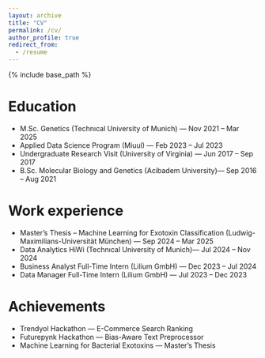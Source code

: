 ```yaml
---
layout: archive
title: "CV"
permalink: /cv/
author_profile: true
redirect_from:
  - /resume
---
```


{% include base_path %}

Education
======
* M.Sc. Genetics (Technıcal University of Munich)  — Nov 2021 – Mar 2025
* Applied Data Science Program (Miuul) — Feb 2023 – Jul 2023
* Undergraduate Research Visit (University of Virginia) — Jun 2017 – Sep 2017
* B.Sc. Molecular Biology and Genetics (Acibadem University)— Sep 2016 – Aug 2021

Work experience
======
* Master’s Thesis – Machine Learning for Exotoxin Classification (Ludwig-Maximilians-Universität München) — Sep 2024 – Mar 2025
* Data Analytics HiWi (Technıcal University of Munich)— Jul 2024 – Nov 2024
* Business Analyst Full-Time Intern (Lilium GmbH) — Dec 2023 – Jul 2024
* Data Manager Full-Time Intern (Lilium GmbH) — Jul 2023 – Dec 2023

Achievements
======
* Trendyol Hackathon — E-Commerce Search Ranking  
* Futurepynk Hackathon — Bias-Aware Text Preprocessor  
* Machine Learning for Bacterial Exotoxins — Master’s Thesis
